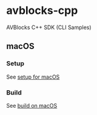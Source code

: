 # avblocks-cpp

AVBlocks C++ SDK (CLI Samples)

## macOS

### Setup

See [setup for macOS](./docs/setup-mac.md)

### Build

See [build on macOS](./docs/build-mac.md)

